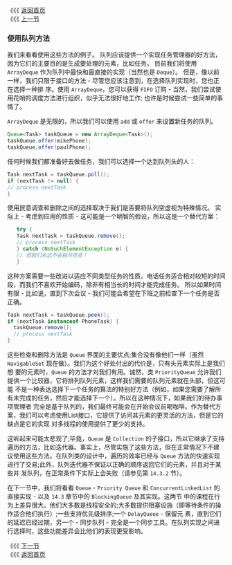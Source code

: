 《《《 [返回首页](../README.md)       <br/>
《《《 [上一节](00_Queues.md)

### 使用队列方法

我们来看看使用这些方法的例子。 队列应该提供一个实现任务管理器的好方法，因为它们的主要目的是生成要处理的元素，比如任务。 目前我们将使用 `ArrayDeque` 
作为队列中最快和最直接的实现（当然也是 `Deque`）。 但是，像以前一样，我们只限于接口的方法 - 尽管您应该注意到，在选择队列实现时，您也正在选择一种排
序。使用 `ArrayDeque`，您可以获得 `FIFO` 订购 - 当然，我们尝试使用花哨的调度方法进行组织，似乎无法很好地工作; 也许是时候尝试一些简单的事情了。

`ArrayDeque` 是无限的，所以我们可以使用 `add` 或 `offer` 来设置新任务的队列。

```java
Queue<Task> taskQueue = new ArrayDeque<Task>();
taskQueue.offer(mikePhone);
taskQueue.offer(paulPhone);
```

任何时候我们都准备好去做任务，我们可以选择一个达到队列头的人：

```java
Task nextTask = taskQueue.poll();
if (nextTask != null) {
// process nextTask
}
```

使用民意调查和删除之间的选择取决于我们是否要将队列空虚视为特殊情况。 实际上 - 考虑到应用的性质 - 这可能是一个明智的假设，所以这是一个替代方案：

```java
   try {
   Task nextTask = taskQueue.remove();
   // process nextTask
   } catch (NoSuchElementException e) {
   // 但我们永远不会耗尽任务！
   }
```

这种方案需要一些改进以适应不同类型任务的性质。电话任务适合相对较短的时间段，而我们不喜欢开始编码，除非有相当长的时间才能完成任务。 所以如果时间有限 - 比如说，直到下次会议 - 我们可能会希望在下班之前检查下一个任务是否正确。

```java
Task nextTask = taskQueue.peek();
if (nextTask instanceof PhoneTask) {
  taskQueue.remove();
  // process nextTask
}
```

这些检查和删除方法是 `Queue` 界面的主要优点;集合没有像他们一样（虽然 `NavigableSet` 现在做）。我们为这个好处付出的代价是，只有头元素实际上是我们想
要的元素时，`Queue` 的方法才对我们有用。诚然，类 `PriorityQueue` 允许我们提供一个比较器，它将排列队列元素，这样我们需要的队列元素就在头部，但这可能
不是一种表达选择下一个任务的算法的特别好方法（例如，如果您需要了解所有未完成的任务，然后才能选择下一个）。所以在这种情况下，如果我们的待办事项管理者
完全是基于队列的，我们最终可能会在开始会议前喝咖啡。作为替代方案，我们可以考虑使用List接口，它提供了访问其元素的更灵活的方法，但是它的缺点是它的实现
对多线程的使用提供了更少的支持。

这听起来可能太悲观了;毕竟，`Queue` 是 `Collection` 的子接口，所以它继承了支持遍历的方法，比如迭代器。事实上，尽管实施了这些方法，但在正常情况下不建
议使用这些方法。在队列类的设计中，遍历的效率已经与 `Queue` 方法的快速实现进行了交易;此外，队列迭代器不保证以正确的顺序返回它们的元素，并且对于某些并
发队列，在正常条件下实际上会失败（请参见第 `14.3.2` 节）。

在下一节中，我们将看看 `Queue` - `Priority Queue` 和 `ConcurrentLinkedList` 的直接实现 - 以及 `14.3` 章节中的 `BlockingQueue` 及其实现。这两节
中的课程在行为上差异很大。他们大多数是线程安全的;大多数提供阻塞设施（即等待条件的操作适合他们执行）;一些支持优先级排序;一个 `DelayQueue` - 保留元
素，直到它们的延迟已经过期，另一个 - 同步队列 - 完全是一个同步工具。在队列实现之间进行选择时，这些功能差异会比他们的表现更受影响。

《《《 [下一节](02_Implementing_Queue.md)      <br/>
《《《 [返回首页](../README.md)
